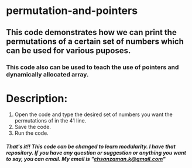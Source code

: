 # permutation-and-pointers
## This code demonstrates how we can print the permutations of a certain set of numbers which can be used for various puposes.
### This code also can be used to teach the use of pointers and dynamically allocated array.

# Description:
1. Open the code and type the desired set of numbers you want the permutations of in the 41 line.
2. Save the code.
3. Run the code.

##### That's it!! This code can be changed to learn modularity. I have that repository. If you have any question or suggestion or anything you want to say, you can email. My email is "ehsanzaman.k@gmail.com"



